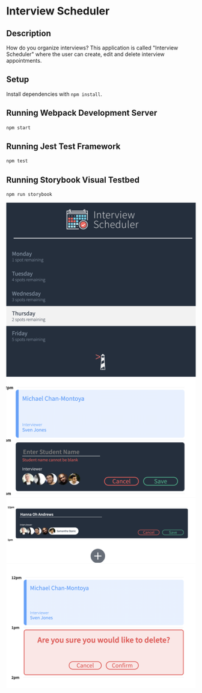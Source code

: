# Interview Scheduler

## Description 
How do you organize interviews? 
This application is called "Interview Scheduler" where the user can create, edit and delete interview appointments.

## Setup

Install dependencies with `npm install`.

## Running Webpack Development Server

```sh
npm start
```

## Running Jest Test Framework

```sh
npm test
```

## Running Storybook Visual Testbed

```sh
npm run storybook
```

![DAYS](https://github.com/hannaohandrews/scheduler/blob/master/docs/days.png?raw=true)
![STUDENTS](https://github.com/hannaohandrews/scheduler/blob/master/docs/Student_name_error.png?raw=true)
![EDITING](https://github.com/hannaohandrews/scheduler/blob/master/docs/Edit.png?raw=true)
![DELETING WARNING](https://github.com/hannaohandrews/scheduler/blob/master/docs/delete_screen.png?raw=true)
